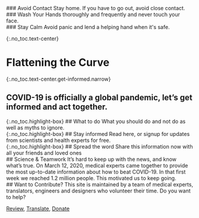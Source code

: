 <div markdown="1" class="row col-3">
<div markdown="1">
### Avoid Contact
Stay home. If you have to go out, avoid close contact.
</div>
<div markdown="1">
### Wash Your Hands
thoroughly and frequently and never touch your face.
</div>
<div markdown="1">
### Stay Calm
Avoid panic and lend a helping hand when it's safe.
</div>
</div>


{:.no_toc.text-center}
# Flattening the Curve

{:.no_toc.text-center.get-informed.narrow}
## COVID-19 is officially a global pandemic, let’s get informed and act together.


<div class="row col-3">
<div markdown="1" class="mission">
{:.no_toc.highlight-box}
## What to do
What you should do and not do as well as myths to ignore.
</div>
<div markdown="1" class="mission">
{:.no_toc.highlight-box}
## Stay informed
Read here, or signup for updates from scientists and health experts for free.
</div>
<div markdown="1" class="mission">
{:.no_toc.highlight-box}
## Spread the word
Share this information now with all your friends and loved ones
</div>
</div>

<div class="row col-2">
<div markdown="1">
## Science & Teamwork
It’s hard to keep up with the news, and know what’s true. On March 12, 2020, medical experts came together to provide the most up-to-date information about how to beat COVID-19. In that first week we reached 1.2 million people. This motivated us to keep going. 
</div>
<div markdown="1">
## Want to Contribute?
This site is maintained by a team of medical experts, translators, engineers and designers who volunteer their time. Do you want to help?

[Review](#), [Translate](#), [Donate](#)
</div>

</div>